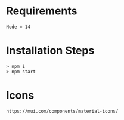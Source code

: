 # Requirements
    Node = 14

# Installation Steps
    > npm i
    > npm start


# Icons
    https://mui.com/components/material-icons/